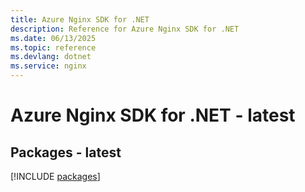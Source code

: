 ```yaml
---
title: Azure Nginx SDK for .NET
description: Reference for Azure Nginx SDK for .NET
ms.date: 06/13/2025
ms.topic: reference
ms.devlang: dotnet
ms.service: nginx
---
```

# Azure Nginx SDK for .NET - latest
## Packages - latest
[!INCLUDE [packages](nginx-index.md)]